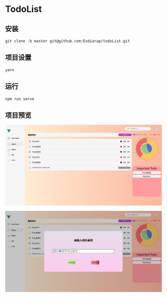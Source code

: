 # TodoList

## 安装

```
git clone -b master git@github.com:Esdiarap/todoList.git
```

## 项目设置

```
yarn
```

## 运行

```
npm run serve
```

## 项目预览

![pic1](./preview/pic1.jpg)

![pic2](./preview/pic2.png)